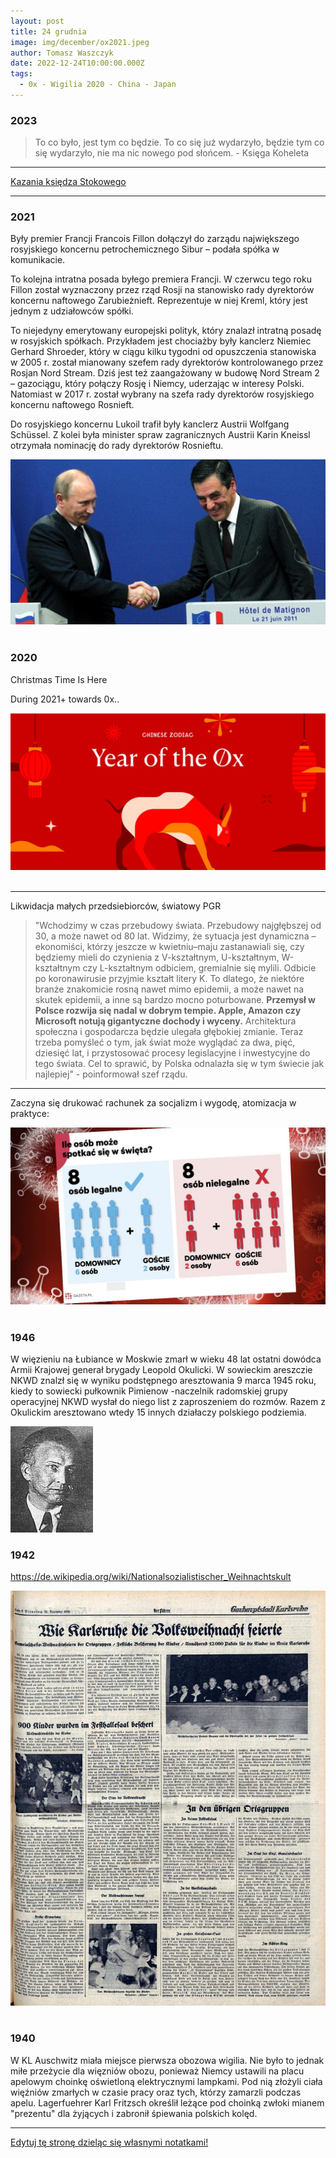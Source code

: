 ```yaml
---
layout: post
title: 24 grudnia
image: img/december/ox2021.jpeg
author: Tomasz Waszczyk
date: 2022-12-24T10:00:00.000Z
tags:
  - 0x - Wigilia 2020 - China - Japan
---
```


### 2023

> To co było, jest tym co będzie. To co się już wydarzyło, będzie tym co się wydarzyło, nie ma nic nowego pod słońcem. - Księga Koheleta

---

<a href="./documents/december/Kazania-ksiedza-Stokowego.pdf" target="_blank">Kazania księdza Stokowego</a>

---

### 2021

Były premier Francji Francois Fillon dołączył do zarządu największego rosyjskiego koncernu petrochemicznego Sibur – podała spółka w komunikacie.

To kolejna intratna posada byłego premiera Francji. W czerwcu tego roku Fillon został wyznaczony przez rząd Rosji na stanowisko rady dyrektorów koncernu naftowego Zarubieżnieft. Reprezentuje w niej Kreml, który jest jednym z udziałowców spółki.

To niejedyny emerytowany europejski polityk, który znalazł intratną posadę w rosyjskich spółkach. Przykładem jest chociażby były kanclerz Niemiec Gerhard Shroeder, który w ciągu kilku tygodni od opuszczenia stanowiska w 2005 r. został mianowany szefem rady dyrektorów kontrolowanego przez Rosjan Nord Stream. Dziś jest też zaangażowany w budowę Nord Stream 2 – gazociągu, który połączy Rosję i Niemcy, uderzając w interesy Polski. Natomiast w 2017 r. został wybrany na szefa rady dyrektorów rosyjskiego koncernu naftowego Rosnieft.

Do rosyjskiego koncernu Lukoil trafił były kanclerz Austrii Wolfgang Schüssel. Z kolei była minister spraw zagranicznych Austrii Karin Kneissl otrzymała nominację do rady dyrektorów Rosnieftu.

<img src="./img/december/jawnakorupcja.png"><br><br>

### 2020

Christmas Time Is Here

During 2021+ towards 0x..

<img src="./img/december/ox2021.jpeg"><br><br>

---

Likwidacja małych przedsiebiorców, światowy PGR

> "Wchodzimy w czas przebudowy świata. Przebudowy najgłębszej od 30, a może nawet od 80 lat. Widzimy, że sytuacja jest dynamiczna – ekonomiści, którzy jeszcze w kwietniu–maju zastanawiali się, czy będziemy mieli do czynienia z V-kształtnym, U-kształtnym, W-kształtnym czy L-kształtnym odbiciem, gremialnie się mylili. Odbicie po koronawirusie przyjmie kształt litery K. To dlatego, że niektóre branże znakomicie rosną nawet mimo epidemii, a może nawet na skutek epidemii, a inne są bardzo mocno poturbowane.
> **Przemysł w Polsce rozwija się nadal w dobrym tempie. Apple, Amazon czy Microsoft notują gigantyczne dochody i wyceny.** Architektura społeczna i gospodarcza będzie ulegała głębokiej zmianie. Teraz trzeba pomyśleć o tym, jak świat może wyglądać za dwa, pięć, dziesięć lat, i przystosować procesy legislacyjne i inwestycyjne do tego świata. Cel to sprawić, by Polska odnalazła się w tym świecie jak najlepiej" - poinformował szef rządu.

---

Zaczyna się drukować rachunek za socjalizm i wygodę, atomizacja w praktyce:

<img src="./img/december/atomizacja.jpeg"><br><br>

### 1946

W więzieniu na Łubiance w Moskwie zmarł w wieku 48 lat ostatni dowódca Armii Krajowej generał brygady Leopold Okulicki.
W sowieckim areszczie NKWD znalzł się w wyniku podstępnego aresztowania 9 marca 1945 roku, kiedy to sowiecki pułkownik Pimienow -naczelnik radomskiej grupy operacyjnej NKWD wysłał do niego list z zaproszeniem do rozmów. Razem z Okulickim aresztowano wtedy 15 innych działaczy polskiego podziemia.

<img src="./img/december/okulicki.jpg"/><br>

### 1942

https://de.wikipedia.org/wiki/Nationalsozialistischer_Weihnachtskult

<img src="./img/december/volksweihnacht-1.jpg"><br><br>

### 1940

W KL Auschwitz miała miejsce pierwsza obozowa wigilia. Nie było to jednak miłe przeżycie dla więzniów obozu, ponieważ Niemcy ustawili na placu apelowym
choinkę oświetloną elektrycznymi lampkami. Pod nią złożyli ciała więźniów zmarłych w czasie pracy oraz tych, którzy zamarzli podczas
apelu. Lagerfuehrer Karl Fritzsch określił leżące pod choinką zwłoki mianem "prezentu" dla żyjących i zabronił śpiewania polskich kolęd.

---

<a href="https://github.com/TomaszWaszczyk/historia.waszczyk.com/edit/master/src/content/december-24.md" target="_blank">Edytuj tę stronę dzieląc się własnymi notatkami!</a>
